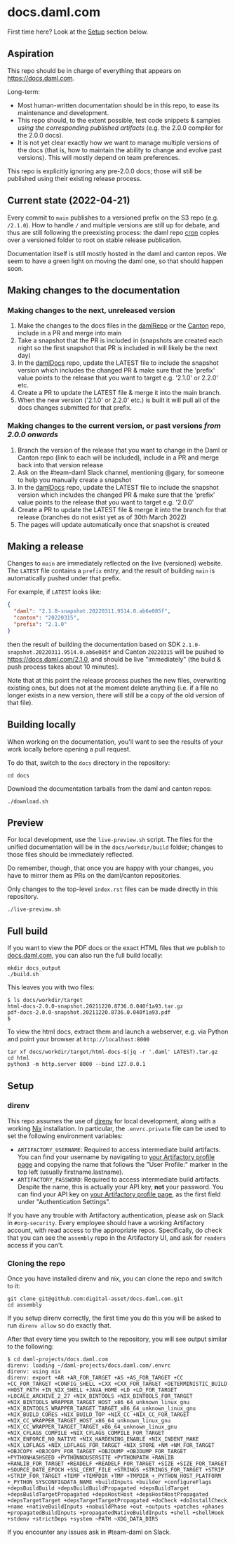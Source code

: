 # docs.daml.com

First time here? Look at the [Setup](#setup) section below.

## Aspiration

This repo should be in charge of everything that appears on
https://docs.daml.com.

Long-term:

- Most human-written documentation should be in this repo, to ease its
  maintenance and development.
- This repo should, to the extent possible, test code snippets & samples _using
  the corresponding published artifacts_ (e.g. the 2.0.0 compiler for the 2.0.0
  docs).
- It is not yet clear exactly how we want to manage multiple versions of the
  docs (that is, how to maintain the ability to change and evolve past
  versions). This will mostly depend on team preferences.

This repo is explicitly ignoring any pre-2.0.0 docs; those will still be
published using their existing release process.

## Current state (2022-04-21)

Every commit to `main` publishes to a versioned prefix on the S3 repo (e.g.
`/2.1.0`). How to handle `/` and multiple versions are still up for debate, and
thus are still following the preexisting process: the daml repo [cron] copies
over a versioned folder to root on stable release publication.

[cron]: https://github.com/digital-asset/daml/blob/main/ci/cron/src/Docs.hs

Documentation itself is still mostly hosted in the daml and canton repos. We
seem to have a green light on moving the daml one, so that should happen soon.

## Making changes to the documentation

### Making changes to the next, unreleased version
1. Make the changes to the docs files in the [damlRepo] or the [Canton] repo, include in a PR and merge into main
2. Take a snapshot that the PR is included in (snapshots are created each night so the first snapshot that PR is included in will likely be the next day)
3. In the [damlDocs] repo, update the LATEST file to include the snapshot version which includes the changed PR & make sure that the 'prefix' value points to the release that you want to target e.g. '2.1.0' or 2.2.0' etc.
4. Create a PR to update the LATEST file & merge it into the main branch.
5. When the new version ('2.1.0' or 2.2.0' etc.) is built it will pull all of the docs changes submitted for that prefix.

### Making changes to the current version, or past versions *from 2.0.0 onwards*
1. Branch the version of the release that you want to change in the Daml or Canton repo (link to each will be included), include in a PR and merge back into that version release
2. Ask on the #team-daml Slack channel, mentioning @gary, for someone to help you manually create a snapshot
3. In the [damlDocs] repo, update the LATEST file to include the snapshot version which includes the changed PR & make sure that the 'prefix' value points to the release that you want to target e.g. '2.0.0'
4. Create a PR to update the LATEST file & merge it into the branch for that release (branches do not exist yet as of 30th March 2022)
5. The pages will update automatically once that snapshot is created

[damlRepo]: https://github.com/digital-asset/daml
[damlDocs]: https://github.com/digital-asset/docs.daml.com
[Canton]: https://github.com/DACH-NY/canton


## Making a release

Changes to `main` are immediately reflected on the live (versioned) website.
The `LATEST` file contains a `prefix` entry, and the result of building `main`
is automatically pushed under that prefix.

For example, if `LATEST` looks like:

```json
{
  "daml": "2.1.0-snapshot.20220311.9514.0.ab6e085f",
  "canton": "20220315",
  "prefix": "2.1.0"
}
```

then the result of building the documentation based on SDK
`2.1.0-snapshot.20220311.9514.0.ab6e085f` and Canton `20220315` will be pushed
to https://docs.daml.com/2.1.0, and should be live "immediately" (the build &
push process takes about 10 minutes).

Note that at this point the release process pushes the new files, overwriting
existing ones, but does not at the moment delete anything (i.e. if a file no
longer exists in a new version, there will still be a copy of the old version
of that file).

## Building locally

When working on the documentation, you'll want to see the results of your work
locally before opening a pull request.

To do that, switch to the `docs` directory in the repository:

```
cd docs
```

Download the documentation tarballs from the daml and canton repos:

```
./download.sh
```

## Preview

For local development, use the `live-preview.sh` script. The files for the
unified documentation will be in the `docs/workdir/build` folder; changes to
those files should be immediately reflected.

Do remember, though, that once you are happy with your changes, you have to
mirror them as PRs on the daml/canton repositories.

Only changes to the top-level `index.rst` files can be made directly in this
repository.

```
./live-preview.sh
```

## Full build

If you want to view the PDF docs or the exact HTML files that we publish to
[docs.daml.com](https://docs.daml.com), you can also run the full build
locally:

```
mkdir docs_output
./build.sh
```

This leaves you with two files:

```
$ ls docs/workdir/target
html-docs-2.0.0-snapshot.20211220.8736.0.040f1a93.tar.gz
pdf-docs-2.0.0-snapshot.20211220.8736.0.040f1a93.pdf
$
```

To view the html docs, extract them and launch a webserver, e.g. via Python and
point your browser at `http://localhost:8000`

```
tar xf docs/workdir/target/html-docs-$(jq -r '.daml' LATEST).tar.gz
cd html
python3 -m http.server 8000 --bind 127.0.0.1
```

## Setup

### direnv

This repo assumes the use of [direnv] for local development, along with a
working [Nix] installation. In particular, the `.envrc.private` file can be
used to set the following environment variables:

[direnv]: https://github.com/direnv/direnv
[Nix]: https://nixos.org/download.html

- `ARTIFACTORY_USERNAME`: Required to access intermediate build artifacts. You
  can find your username by navigating to [your Artifactory profile
  page][artifactory] and copying the name that follows the "User Profile:" marker
  in the top left (usually firstname.lastname).
- `ARTIFACTORY_PASSWORD`: Required to access intermediate build artifacts.
  Despite the name, this is actually your API key, **not** your password. You
  can find your API key on [your Artifactory profile page][artifactory], as the
  first field under "Authentication Settings".

If you have any trouble with Artifactory authentication, please ask on Slack in
`#org-security`. Every employee should have a working Artifactory account, with
read access to the appropriate repos. Specifically, do check that you can see
the `assembly` repo in the Artifactory UI, and ask for `readers` access if you
can't.

[artifactory]: https://digitalasset.jfrog.io/ui/admin/artifactory/user_profile

### Cloning the repo

Once you have installed direnv and nix, you can clone the repo and switch to it:

```
git clone git@github.com:digital-asset/docs.daml.com.git
cd assembly
```

If you setup direnv correctly, the first time you do this you will be
asked to run `direnv allow` so do exactly that.

After that every time you switch to the repository, you will see output similar to the following:

```
$ cd daml-projects/docs.daml.com
direnv: loading ~/daml-projects/docs.daml.com/.envrc
direnv: using nix
direnv: export +AR +AR_FOR_TARGET +AS +AS_FOR_TARGET +CC +CC_FOR_TARGET +CONFIG_SHELL +CXX +CXX_FOR_TARGET +DETERMINISTIC_BUILD +HOST_PATH +IN_NIX_SHELL +JAVA_HOME +LD +LD_FOR_TARGET +LOCALE_ARCHIVE_2_27 +NIX_BINTOOLS +NIX_BINTOOLS_FOR_TARGET +NIX_BINTOOLS_WRAPPER_TARGET_HOST_x86_64_unknown_linux_gnu +NIX_BINTOOLS_WRAPPER_TARGET_TARGET_x86_64_unknown_linux_gnu +NIX_BUILD_CORES +NIX_BUILD_TOP +NIX_CC +NIX_CC_FOR_TARGET +NIX_CC_WRAPPER_TARGET_HOST_x86_64_unknown_linux_gnu +NIX_CC_WRAPPER_TARGET_TARGET_x86_64_unknown_linux_gnu +NIX_CFLAGS_COMPILE +NIX_CFLAGS_COMPILE_FOR_TARGET +NIX_ENFORCE_NO_NATIVE +NIX_HARDENING_ENABLE +NIX_INDENT_MAKE +NIX_LDFLAGS +NIX_LDFLAGS_FOR_TARGET +NIX_STORE +NM +NM_FOR_TARGET +OBJCOPY +OBJCOPY_FOR_TARGET +OBJDUMP +OBJDUMP_FOR_TARGET +PYTHONHASHSEED +PYTHONNOUSERSITE +PYTHONPATH +RANLIB +RANLIB_FOR_TARGET +READELF +READELF_FOR_TARGET +SIZE +SIZE_FOR_TARGET +SOURCE_DATE_EPOCH +SSL_CERT_FILE +STRINGS +STRINGS_FOR_TARGET +STRIP +STRIP_FOR_TARGET +TEMP +TEMPDIR +TMP +TMPDIR +_PYTHON_HOST_PLATFORM +_PYTHON_SYSCONFIGDATA_NAME +buildInputs +builder +configureFlags +depsBuildBuild +depsBuildBuildPropagated +depsBuildTarget +depsBuildTargetPropagated +depsHostHost +depsHostHostPropagated +depsTargetTarget +depsTargetTargetPropagated +doCheck +doInstallCheck +name +nativeBuildInputs +nobuildPhase +out +outputs +patches +phases +propagatedBuildInputs +propagatedNativeBuildInputs +shell +shellHook +stdenv +strictDeps +system ~PATH ~XDG_DATA_DIRS
```

If you encounter any issues ask in #team-daml on Slack.
